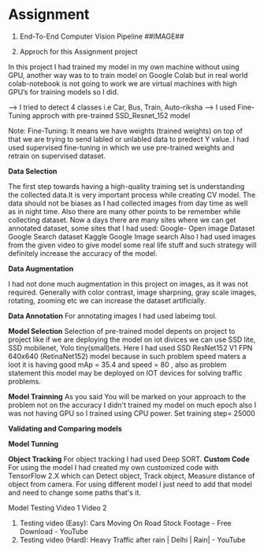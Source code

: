 # Assignment

1. End-To-End Computer Vision Pipeline
	##IMAGE##
  
2. Approch for this Assignment project

In this project I had trained my model in my own machine without using GPU, another way was to to train model on Google Colab but in real world colab-notebook 
is not going to work we are virtual machines with high GPU’s for training models so I did.

--> I tried to detect 4 classes i.e Car, Bus, Train, Auto-riksha
--> I used Fine-Tuning approch with pre-trained SSD_Resnet_152 model

Note: Fine-Tuning: It means we have weights (trained weights) on top of that we are trying to send labled or unlabled data to predect Y value. 
      I had used supervised fine-tuning in which we use pre-trained weights and retrain on supervised dataset.

**Data Selection**

   The first step towards having a high-quality training set is understanding the collected data.It is very important process while creating CV model. The data should not be biases as I had collected images from day time as well as in night time. Also there are many other points to be remember while collecting dataset.
Now a days there are many sites where we can get annotated dataset, some sites that I had used:
Google- Open image Dataset
Google Search dataset
Kaggle
Google Image search
Also I had used images from the given video to give model some real life stuff and such strategy will definitely increase the accuracy of the model.

**Data Augmentation**

I had not done much augmentation in this project on images, as it was not required. Generally with color contrast, image sharpning, gray scale images, rotating, zooming etc we can increase the dataset artificially.

**Data Annotation**
	For annotating images I had used labeimg tool.

**Model Selection**
Selection of pre-trained model depents on project to project like if we are deploying the model on iot divices we can use SSD lite, SSD mobilenet, Yolo tiny(small)ets. 
Here I had used  SSD ResNet152 V1 FPN 640x640 (RetinaNet152)  model because  in such problem speed maters a loot it is having good mAp = 35.4 and speed = 80 , also as problem statement this model may be deployed on IOT devices for solving traffic problems.

**Model Trainning**
As you said You will be marked on your approach to the problem not on the accuracy  I didn't trained my model on much epoch also I was not having GPU so I trained using CPU power. Set training step= 25000

**Validating and Comparing models**

**Model Tunning**

**Object Tracking**
	For object tracking I had used Deep SORT.
**Custom Code**
		For using the model I had created my own customized code with TensorFlow 2.X which can Detect object, Track object, Measure distance of object from camera.
    For using different model I just need to add that model and need to change some paths that's it.

Model Testing
Video 1
Video 2


1. Testing video (Easy): Cars Moving On Road Stock Footage - Free Download - YouTube
2. Testing video (Hard): Heavy Traffic after rain | Delhi | Rain| - YouTube
